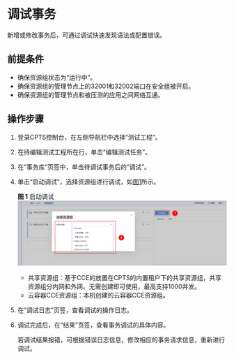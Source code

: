 # 调试事务<a name="cpts_01_0027"></a>

新增或修改事务后，可通过调试快速发现语法或配置错误。

## 前提条件<a name="section1416618206593"></a>

-   确保资源组状态为“运行中”。
-   确保资源组的管理节点上的32001和32002端口在安全组被开启。
-   确保资源组的管理节点和被压测的应用之间网络互通。

## 操作步骤<a name="section17168739161219"></a>

1.  登录CPTS控制台，在左侧导航栏中选择“测试工程“。
2.  在待编辑测试工程所在行，单击“编辑测试任务”。
3.  在“事务库“页签中，单击待调试事务后的“调试”。
4.  单击“启动调试”，选择资源组进行调试，如[图1](#fig12991031110)所示。

    **图 1**  启动调试<a name="fig12991031110"></a>  
    ![](figures/启动调试.png "启动调试")

    -   共享资源组：基于CCE的放置在CPTS的内置租户下的共享资源组，共享资源组分内网和外网。无需创建即可使用，最高支持1000并发。
    -   云容器CCE资源组：本机创建的云容器CCE资源组。

5.  在“调试日志”页签，查看调试的操作日志。
6.  调试完成后，在“结果”页签，查看事务调试的具体内容。

    若调试结果报错，可根据错误日志信息，修改相应的事务请求信息，重新进行调试。


